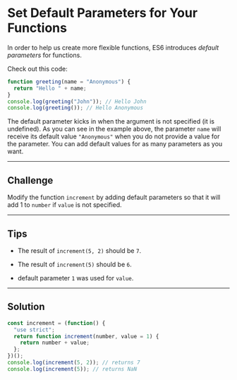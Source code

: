 # Set Default Parameters for Your Functions

In order to help us create more flexible functions, ES6 introduces *default parameters* for functions.

Check out this code:

```js
function greeting(name = "Anonymous") {
  return "Hello " + name;
}
console.log(greeting("John")); // Hello John
console.log(greeting()); // Hello Anonymous
```

The default parameter kicks in when the argument is not specified (it is undefined). As you can see in the example above, the parameter `name` will receive its default value `"Anonymous"` when you do not provide a value for the parameter. You can add default values for as many parameters as you want.

---

## Challenge

Modify the function `increment` by adding default parameters so that it will add 1 to `number` if `value` is not specified.

---

## Tips

- The result of `increment(5, 2)` should be `7`.

- The result of `increment(5)` should be `6`.

- default parameter `1` was used for `value`.

---

## Solution

```js
const increment = (function() {
  "use strict";
  return function increment(number, value = 1) {
    return number + value;
  };
})();
console.log(increment(5, 2)); // returns 7
console.log(increment(5)); // returns NaN
```